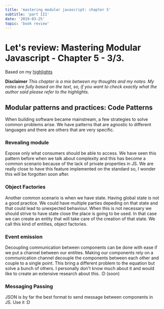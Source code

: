 ```yaml
---
title: 'mastering modular javascript: chapter 5'
subtitle: 'part III'
date: '2019-03-25'
topic: 'book review'
---
```


# Let's review: Mastering Modular Javascript - Chapter 5 - 3/3.

Based on my [highlights](https://github.com/neomaxzero/m-quickreview/blob/master/mastering-modular-js/chapter-05.md)

**Disclaimer**
_This chapter is a mix between my thoughts and my notes.
My notes are fully based on the text, so, if you want to check exactly what the author said please refer to the highlights._

## Modular patterns and practices: Code Patterns

When building software became mainstream, a few strategies to solve common problems arise. We have patterns that are agnostic to different languages and there are others that are very specific.

### Revealing module

Expose only what consumers should be able to access. We have seen this pattern before when we talk about complexity and this has become a common scenario because of the lack of private properties in JS. We are really close to have this feature implemented on the standard so, I wonder this will be forgotten soon after.

### Object Factories

Another common scenario is when we have state. Having global state is not a good practice. We could have multiple parties depeding on that state and that could lead to unexpected behaviour. When this is not necessary we should strive to have state close the place is going to be used. In that case we can create an entity that will take care of the creation of that state. We call this kind of entities, object factories.

### Event emission

Decoupling communication between components can be done with ease if we put a channel between our entities. Making our components rely on a communication channel decouple the components between each other and couple to a single point. This bring a different problem to the equation but solve a bunch of others. I personally don't know much about it and would like to create an extensive research about this. :D (soon)

### Messaging Passing

JSON is by far the best format to send message between components in JS. Use it :D
